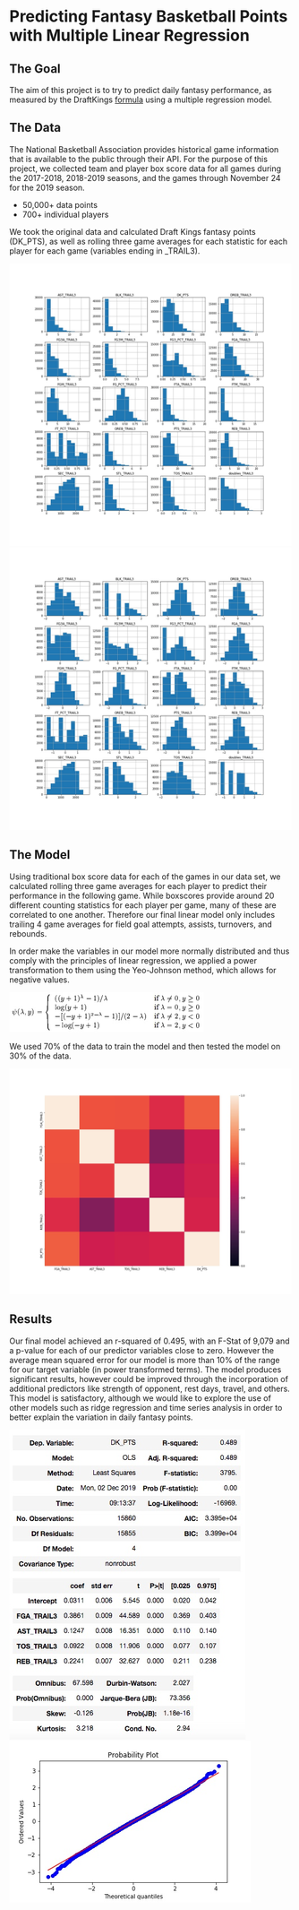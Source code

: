 # Predicting Fantasy Basketball Points with Multiple Linear Regression

## The Goal
The aim of this project is to try to predict daily fantasy performance, as measured by the DraftKings [formula](https://www.draftkings.com/help/rules/nba) using a multiple regression model.

## The Data
The National Basketball Association provides historical game information that is available to the public through their API. For the purpose of this project, we collected team and player box score data for all games during the 2017-2018, 2018-2019 seasons, and the games through November 24 for the 2019 season.
* 50,000+ data points
* 700+ individual players

We took the original data and calculated Draft Kings fantasy points (DK_PTS), as well as rolling three game averages for each statistic for each player for each game (variables ending in _TRAIL3).

![Untransformed Data](/Images/fig1_untransformed_variables.jpg)
![Transformed Data](/Images/fig2_transformed_variables.jpg)

## The Model
Using traditional box score data for each of the games in our data set, we calculated rolling three game averages for each player to predict their performance in the following game. While boxscores provide around 20 different counting statistics for each player per game, many of these are correlated to one another. Therefore our final linear model only includes trailing 4 game averages for field goal attempts, assists, turnovers, and rebounds. 

In order make the variables in our model more normally distributed and thus comply with the principles of linear regression, we applied a power transformation to them using the Yeo-Johnson method, which allows for negative values. 

![Yeo-Johnson Transformation](/Images/yeo-johnson.jpeg)

We used 70% of the data to train the model and then tested the model on 30% of the data.

![Correlation Matrix for Final Model](/Images/fig4_correlation_matrix_final_vars.jpg)

## Results
Our final model achieved an r-squared of 0.495, with an F-Stat of 9,079 and a p-value for each of our predictor variables close to zero. However the average mean squared error for our model is more than 10% of the range for our target variable (in power transformed terms). The model produces significant results, however could be improved through the incorporation of additional predictors like strength of opponent, rest days, travel, and others. This model is satisfactory, although we would like to explore the use of other models such as ridge regression and time series analysis in order to better explain the variation in daily fantasy points.

![Test Data Model Results](/Images/table3_final_model_test.jpeg)
![Residuals Q-Q Plot](/Images/fig5_final_model_residuals.jpg)
